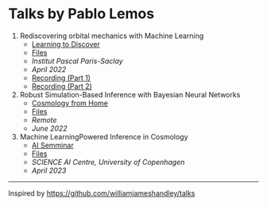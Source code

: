 # Talks by Pablo Lemos

1. Rediscovering orbital mechanics with Machine Learning
    - [Learning to Discover](https://indico.ijclab.in2p3.fr/event/5999/) 
    - [Files](talks/1-Learning_to_Discover-Paris-Apr22)  
    - _Institut Pascal Paris-Saclay_
    - _April 2022_ 
    - [Recording (Part 1)](https://indico.ijclab.in2p3.fr/event/5999/contributions/25931/attachments/18707/25107/Pablo_Lemos_part1_LTD2022.mp4)
    - [Recording (Part 2)](https://indico.ijclab.in2p3.fr/event/5999/contributions/25931/attachments/18707/25113/Pablo_Lemos_part2_LTD2022.mp4)
2. Robust Simulation-Based Inference with Bayesian Neural Networks
    - [Cosmology from Home](https://www.cosmologyfromhome.com) 
    - [Files](talks/2-Cosmology_from_Home-Remote-Jun22)  
    - _Remote_
    - _June 2022_ 
3. Machine LearningPowered Inference in Cosmology
    - [AI Semminar](https://ai.ku.dk/events/ai-seminar-machine-learning-powered-inference-in-cosmology/) 
    - [Files](talks/3-AI_Seminar-Copenhagen-Apr23)  
    - _SCIENCE AI Centre, University of Copenhagen_
    - _April 2023_ 


--- 
Inspired by https://github.com/williamjameshandley/talks
